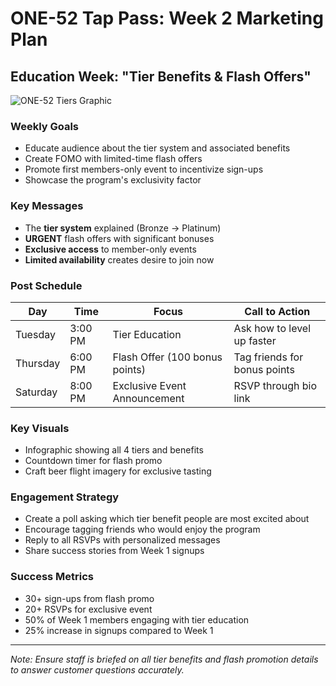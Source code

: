# ONE-52 Tap Pass: Week 2 Marketing Plan
## Education Week: "Tier Benefits & Flash Offers"

![ONE-52 Tiers Graphic](https://placeholder.com/one52tiers)

### Weekly Goals
- Educate audience about the tier system and associated benefits
- Create FOMO with limited-time flash offers
- Promote first members-only event to incentivize sign-ups
- Showcase the program's exclusivity factor

### Key Messages
- The **tier system** explained (Bronze → Platinum)
- **URGENT** flash offers with significant bonuses
- **Exclusive access** to member-only events
- **Limited availability** creates desire to join now

### Post Schedule

| Day | Time | Focus | Call to Action |
|-----|------|-------|---------------|
| Tuesday | 3:00 PM | Tier Education | Ask how to level up faster |
| Thursday | 6:00 PM | Flash Offer (100 bonus points) | Tag friends for bonus points |
| Saturday | 8:00 PM | Exclusive Event Announcement | RSVP through bio link |

### Key Visuals
- Infographic showing all 4 tiers and benefits
- Countdown timer for flash promo
- Craft beer flight imagery for exclusive tasting

### Engagement Strategy
- Create a poll asking which tier benefit people are most excited about
- Encourage tagging friends who would enjoy the program
- Reply to all RSVPs with personalized messages
- Share success stories from Week 1 signups

### Success Metrics
- 30+ sign-ups from flash promo
- 20+ RSVPs for exclusive event
- 50% of Week 1 members engaging with tier education
- 25% increase in signups compared to Week 1

---

*Note: Ensure staff is briefed on all tier benefits and flash promotion details to answer customer questions accurately.* 